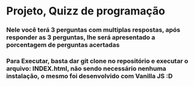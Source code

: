 # Projeto, Quizz de programação
### Nele você terá 3 perguntas com multiplas respostas, após responder as 3 perguntas, lhe será apresentado a porcentagem de perguntas acertadas
### Para Executar, basta dar git clone no repositório e executar o arquivo: INDEX.html, não sendo necessário nenhuma instalação, o mesmo foi desenvolvido com Vanilla JS :D
